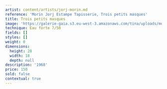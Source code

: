 ```yaml
---
artist: content/artists/jorj-morin.md
reference: 'Morin Jorj Estampe Tapisserie, Trois petits masques'
title: Trois petits masques
image: 'https://galerie-gaia.s3.eu-west-3.amazonaws.com/tina/uploads/morin-jorj-estampe-tapisserie/GALERIE GAIA.J.MORIN.TROIS PETITS MASQUES.29x19.jpg'
technique: Eau forte 7/50
fields: []
styles: []
weight: 0
dimensions:
  height: 28
  width: 18
  depth: null
description: '1968'
price: 150
sold: false
contextual: true
---
```


